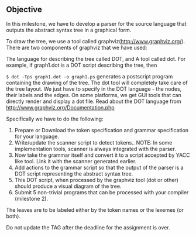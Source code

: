## Objective
In this milestone, we have to develop a parser for the source language that outputs the abstract syntax tree in a graphical form.

To draw the tree, we use a tool called graphviz(http://www.graphviz.org/). There are two components of graphviz that we have used:

The language for describing the tree called DOT, and
A tool called dot.
For example, if graph1.dot is a DOT script describing the tree, then

`$ dot -Tps graph1.dot -o graph1.ps`
generates a postscript program containing the drawing of the tree. The dot tool will completely take care of the tree layout. We just have to specify in the DOT language -  the nodes, their labels and the edges. On some platforms, we get GUI tools that can directly render and display a dot file. Read about the DOT language from http://www.graphviz.org/Documentation.php

Specifically we have to do the following:

1. Prepare or Download the token specification and grammar specification for your language.
2. Write/update the scanner script to detect tokens.. NOTE: In some implementation tools, scanner is always integrated with the parser.
3. Now take the grammar itself and convert it to a script accepted by YACC like tool. Link it with the scanner generated earlier.
4. Add actions to the grammar script so that the output of the parser is a DOT script representing the abstract syntax tree.
5. This DOT script, when processed by the graphviz tool (dot or other)  should produce a visual diagram of the tree.
6. Submit 5 non-trivial programs that can be processed with your compiler (milestone 2).

The leaves are to be labeled either by the token names or the lexemes (or both).

Do not update the TAG after the deadline for the assignment is over.
